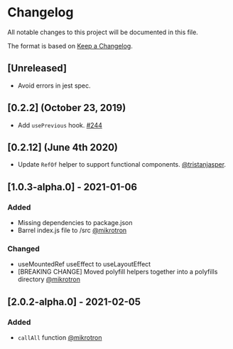 # Changelog

All notable changes to this project will be documented in this file.

The format is based on [Keep a Changelog](https://keepachangelog.com/en/1.0.0/).

## [Unreleased]

- Avoid errors in jest spec.

## [0.2.2] (October 23, 2019)

- Add `usePrevious` hook. [#244](https://github.com/acl-services/paprika/pull/244)

## [0.2.12] (June 4th 2020)

- Update `RefOf` helper to support functional components. [@tristanjasper](https://github.com/tristanjasper).

## [1.0.3-alpha.0] - 2021-01-06

### Added

- Missing dependencies to package.json
- Barrel index.js file to /src
  [@mikrotron](https://github.com/mikrotron)

### Changed

- useMountedRef useEffect to useLayoutEffect
- [BREAKING CHANGE] Moved polyfill helpers together into a polyfills directory
  [@mikrotron](https://github.com/mikrotron)

## [2.0.2-alpha.0] - 2021-02-05

### Added

- `callAll` function [@mikrotron](https://github.com/mikrotron)
